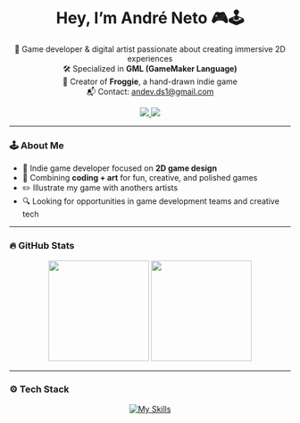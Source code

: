 <h1 align="center">Hey, I’m <strong>André Neto</strong> 🎮🕹️</h1>

<p align="center">
  🎨 Game developer & digital artist passionate about creating immersive 2D experiences<br>
  🛠️ Specialized in <strong>GML (GameMaker Language)</strong><br>
  🐸 Creator of <strong>Froggie</strong>, a hand-drawn indie game<br>
  📬 Contact: <a href="mailto:andev.ds1@gmail.com">andev.ds1@gmail.com</a><br>
  <p align="center">
  <a href="mailto:andev.ds1@gmail.com">
    <img src="https://img.shields.io/badge/email-andev.ds1@gmail.com-blue?style=for-the-badge&logo=gmail" />
  </a>
  <a href="https://instagram.com/letsgofroggiegame">
    <img src="https://img.shields.io/badge/@letsgofroggiegame-Instagram-purple?style=for-the-badge&logo=instagram" />
  </a>
</p>
</p>

---

### 🕹️ About Me

- 👾 Indie game developer focused on **2D game design**
- 🧠 Combining **coding + art** for fun, creative, and polished games
- ✏️ Illustrate my game with anothers artists
- 🔍 Looking for opportunities in game development teams and creative tech

---

### 🔥 GitHub Stats

<p align="center">
  <img height="180em" src="https://github-readme-stats.vercel.app/api?username=andevstudios&show_icons=true&theme=tokyonight&hide_border=true" />
  <img height="180em" src="https://github-readme-stats.vercel.app/api/top-langs/?username=andevstudios&layout=compact&theme=tokyonight&hide_border=true" />
</p>

---

### ⚙️ Tech Stack

<p align="center">
  <a href="https://skillicons.dev">
    <img src="https://skillicons.dev/icons?i=html,css,js,nodejs,php,angular,postgresql,mysql,java,figma,cs,gamemakerstudio,vue&perline=6" alt="My Skills" />
  </a>
</p>






